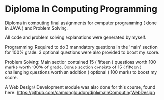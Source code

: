 # Diploma In Computing Programming
Diploma in computing final assignments for computer programming ( done in JAVA ) and Problem Solving. 

All code and problem solving explanations were generated by myself. 

Programming:
Required to do 3 manndatory questions in the 'main' section for 100% grade. 
3 optional questions were also provided to boost my score. 

Problem Solving: 
Main section contained 15 ( fifteen ) questions worth 100 marks worth 100% of grade. 
Bonus section consists of 15 ( fifteen ) challenging questions worth an addition ( optional ) 100 marks to boost my score. 

A Web Design/ Development module was also done for this course, found here: https://github.com/camrongloudon/diplomaInComputingWebDesign
